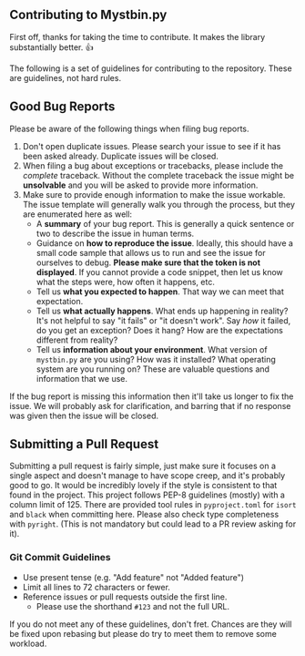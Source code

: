 ## Contributing to Mystbin.py

First off, thanks for taking the time to contribute. It makes the library substantially better. :+1:

The following is a set of guidelines for contributing to the repository. These are guidelines, not hard rules.

## Good Bug Reports

Please be aware of the following things when filing bug reports.

1. Don't open duplicate issues. Please search your issue to see if it has been asked already. Duplicate issues will be closed.
2. When filing a bug about exceptions or tracebacks, please include the *complete* traceback. Without the complete traceback the issue might be **unsolvable** and you will be asked to provide more information.
3. Make sure to provide enough information to make the issue workable. The issue template will generally walk you through the process, but they are enumerated here as well:
    - A **summary** of your bug report. This is generally a quick sentence or two to describe the issue in human terms.
    - Guidance on **how to reproduce the issue**. Ideally, this should have a small code sample that allows us to run and see the issue for ourselves to debug. **Please make sure that the token is not displayed**. If you cannot provide a code snippet, then let us know what the steps were, how often it happens, etc.
    - Tell us **what you expected to happen**. That way we can meet that expectation.
    - Tell us **what actually happens**. What ends up happening in reality? It's not helpful to say "it fails" or "it doesn't work". Say *how* it failed, do you get an exception? Does it hang? How are the expectations different from reality?
    - Tell us **information about your environment**. What version of `mystbin.py` are you using? How was it installed? What operating system are you running on? These are valuable questions and information that we use.

If the bug report is missing this information then it'll take us longer to fix the issue. We will probably ask for clarification, and barring that if no response was given then the issue will be closed.

## Submitting a Pull Request

Submitting a pull request is fairly simple, just make sure it focuses on a single aspect and doesn't manage to have scope creep, and it's probably good to go. It would be incredibly lovely if the style is consistent to that found in the project. This project follows PEP-8 guidelines (mostly) with a column limit of 125.
There are provided tool rules in `pyproject.toml` for `isort` and `black` when committing here.
Please also check type completeness with `pyright`. (This is not mandatory but could lead to a PR review asking for it).

### Git Commit Guidelines

- Use present tense (e.g. "Add feature" not "Added feature")
- Limit all lines to 72 characters or fewer.
- Reference issues or pull requests outside the first line.
    - Please use the shorthand `#123` and not the full URL.

If you do not meet any of these guidelines, don't fret. Chances are they will be fixed upon rebasing but please do try to meet them to remove some workload.
